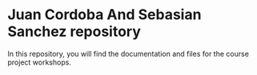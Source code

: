 # Juan Cordoba And Sebasian Sanchez repository

In this repository, you will find the documentation and files for the course project workshops.
